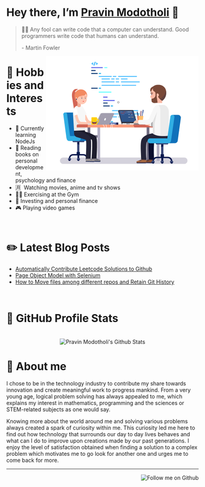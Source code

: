 # Hey there, I’m [Pravin Modotholi](https://linktr.ee/pravin.modotholi) 👋

> 👨‍💻
> Any fool can write code that a computer can understand. Good programmers write code that humans can understand. 
>
> \- Martin Fowler

<img align='right' src="https://github.com/modothprav/modothprav/blob/master/coding.gif" alt="Coding Gif" width=400 height=300>

# 🎨 Hobbies and Interests

- 🌱 Currently learning NodeJs
- 📖 Reading books on personal development, psychology and finance
- 🈷️  Watching movies, anime and tv shows
- 🏋🏽 Exercising at the Gym
- 🏦 Investing and personal finance
- 🎮 Playing video games

</br>

# ✏️ Latest Blog Posts 
<!--START_SECTION:blog-->
* [Automatically Contribute Leetcode Solutions to Github](https:&#x2F;&#x2F;blog.pravinmodotholi.live&#x2F;2022&#x2F;04&#x2F;27&#x2F;automatically-contribute-leetcode-solutions-to-github&#x2F;)
* [Page Object Model with Selenium](https:&#x2F;&#x2F;blog.pravinmodotholi.live&#x2F;2022&#x2F;03&#x2F;27&#x2F;page-object-model-with-selenium&#x2F;)
* [How to Move files among different repos and Retain Git History](https:&#x2F;&#x2F;blog.pravinmodotholi.live&#x2F;2022&#x2F;02&#x2F;26&#x2F;how-to-move-files-among-different-repos-and-retain-git-history&#x2F;)
<!--END_SECTION:blog-->

</br>

# 🧪 GitHub Profile Stats
<p align='center'> </br>
<img src="https://github-readme-stats.vercel.app/api?username=modothprav&theme=dark&show_icons=true&hide=stars" alt="Pravin Modotholi's Github Stats"></img>
</p>

# 📕 About me

I chose to be in the technology industry to contribute my share towards innovation and create meaningful work to progress mankind. From a very young age, logical problem solving has always appealed to me, which explains my interest in mathematics, programming and the sciences or STEM-related subjects as one would say. 

Knowing more about the world around me and solving various problems always created a spark of curiosity within me. This curiosity led me here to find out how technology that surrounds our day to day lives behaves and what can I do to improve upon creations made by our past generations. I enjoy the level of satisfaction obtained when finding a solution to a complex problem which motivates me to go look for another one and urges me to come back for more.

--- 
<p align='right'> <img src="https://img.shields.io/github/followers/modothprav.svg?style=social&label=Follow&maxAge=2592000" alt="Follow me on Github"/></p>

